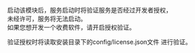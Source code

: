 启动该模块后，服务启动时将验证服务是否经过开发者授权，  
未经许可，服务将无法启动。  
如果您想开发一个收费软件，请开启授权验证。  

验证授权时将读取安装目录下的config/license.json文件
进行验证。

